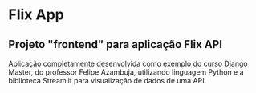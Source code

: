 # Flix App

## Projeto "frontend" para aplicação Flix API

Aplicação completamente desenvolvida como exemplo do curso Django Master, do professor Felipe Azambuja, utilizando linguagem Python e a biblioteca Streamlit para visualização de dados de uma API.


